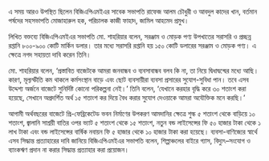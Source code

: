 এ সময় আরও উপস্থিত ছিলেন বিজিএপিএমইএর সাবেক সভাপতি রাফেজ আলম চৌধুরী ও আবদুল কাদের খান, বর্তমান পর্ষদের সহসভাপতি মোজাহারুল হক, পরিচালক কাজী ফাহাদ, জামিল আহমেদ প্রমুখ।

লিখিত বক্তব্যে বিজিএপিএমইএর সভাপতি মো. শাহরিয়ার বলেন, সরঞ্জাম ও মোড়ক পণ্য উপখাতের সরাসরি ও প্রচ্ছন্ন রপ্তানি ৮০০-৯০০ কোটি মার্কিন ডলার। তার মধ্যে সরাসরি রপ্তানি হয় ১৫০ কোটি ডলারের সরঞ্জাম ও মোড়ক পণ্য। এ ক্ষেত্রে নগদ সহায়তা দাবি করেন তিনি।

মো. শাহরিয়ার বলেন, ‘প্রস্তাবিত বাজেটকে আমরা জনবান্ধব ও ব্যবসাবান্ধব বলব কি না, তা নিয়ে দ্বিধাদ্বন্দ্বের মধ্যে আছি। কারণ, মূল্যস্ফীতি কম থাকলে কর্মসংস্থান বাড়ে এবং ছোট ব্যবসায়ীরা ব্যবসা প্রসারের সুযোগ-সুবিধা পান। তবে এসব উদ্দেশ্য অর্জনে বাজেটে সুনির্দিষ্ট কোনো পরিকল্পনা নেই।’ তিনি বলেন, ‘যেখানে করহার বৃদ্ধি করে ৩০ শতাংশ করা হয়েছে, সেখানে অপ্রদর্শিত অর্থ ১৫ শতাংশ কর দিয়ে বৈধ করার সুযোগ দেওয়াকে আমরা অযৌক্তিক মনে করছি।’

আগামী অর্থবছরের বাজেটে প্রি-ফেব্রিকেটেড ভবন নির্মাণের উপকরণ আমদানির ক্ষেত্রে শুল্ক ৫ শতাংশ থেকে বাড়িয়ে ১০ শতাংশ, জ্বালানি সাশ্রয়ী বাতির ওপর ভ্যাট ৫ শতাংশ থেকে ১৫ শতাংশ, নতুন বন্ড লাইসেন্সের ফি ৫০ হাজার টাকা থেকে ১ লাখ টাকা এবং বন্ড লাইসেন্সের বার্ষিক নবায়ন ফি ৫ হাজার থেকে ১০ হাজার টাকা করা হয়েছে। ব্যবসা-বাণিজ্যের স্বার্থে এসব সিদ্ধান্ত প্রত্যাহারের দাবি জানিয়ে বিজিএপিএমইএর সভাপতি বলেন, শিল্পাঞ্চলের বাইরে গ্যাস, বিদ্যুৎ–সংযোগ ও ব্যাংকঋণ প্রদান না করার সিদ্ধান্ত প্রত্যাহার করা প্রয়োজন।
